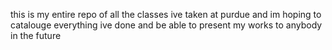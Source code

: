 this is my entire repo of all the classes ive taken at purdue and im hoping to catalouge everything ive done and be able to present
my works to anybody in the future 
